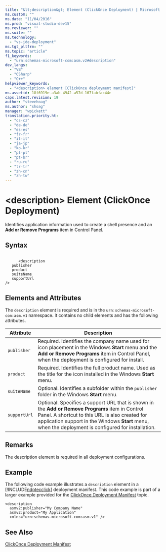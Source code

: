 ```yaml
---
title: "&lt;description&gt; Element (ClickOnce Deployment) | Microsoft Docs"
ms.custom: ""
ms.date: "11/04/2016"
ms.prod: "visual-studio-dev15"
ms.reviewer: ""
ms.suite: ""
ms.technology: 
  - "vs-ide-deployment"
ms.tgt_pltfrm: ""
ms.topic: "article"
f1_keywords: 
  - "urn:schemas-microsoft-com:asm.v2#description"
dev_langs: 
  - "VB"
  - "CSharp"
  - "C++"
helpviewer_keywords: 
  - "<description> element [ClickOnce deployment manifest]"
ms.assetid: 18f6919e-a3ab-4942-a57d-167fabfac44e
caps.latest.revision: 19
author: "stevehoag"
ms.author: "shoag"
manager: "wpickett"
translation.priority.ht: 
  - "cs-cz"
  - "de-de"
  - "es-es"
  - "fr-fr"
  - "it-it"
  - "ja-jp"
  - "ko-kr"
  - "pl-pl"
  - "pt-br"
  - "ru-ru"
  - "tr-tr"
  - "zh-cn"
  - "zh-tw"
---
```

# &lt;description&gt; Element (ClickOnce Deployment)
Identifies application information used to create a shell presence and an **Add or Remove Programs** item in Control Panel.  
  
## Syntax  
  
```  
  
      <description   
   publisher   
   product  
   suiteName  
   supportUrl  
/>  
```  
  
## Elements and Attributes  
 The `description` element is required and is in the `urn:schemas-microsoft-com:asm.v1` namespace. It contains no child elements and has the following attributes.  
  
|Attribute|Description|  
|---------------|-----------------|  
|`publisher`|Required. Identifies the company name used for icon placement in the Windows **Start** menu and the **Add or Remove Programs** item in Control Panel, when the deployment is configured for install.|  
|`product`|Required. Identifies the full product name. Used as the title for the icon installed in the Windows **Start** menu.|  
|`suiteName`|Optional. Identifies a subfolder within the `publisher` folder in the Windows **Start** menu.|  
|`supportUrl`|Optional. Specifies a support URL that is shown in the **Add or Remove Programs** item in Control Panel. A shortcut to this URL is also created for application support in the Windows **Start** menu, when the deployment is configured for installation.|  
  
## Remarks  
 The description element is required in all deployment configurations.  
  
## Example  
 The following code example illustrates a `description` element in a [!INCLUDE[ndptecclick](../deployment/includes/ndptecclick_md.md)] deployment manifest. This code example is part of a larger example provided for the [ClickOnce Deployment Manifest](../deployment/clickonce-deployment-manifest.md) topic.  
  
```  
<description   
  asmv2:publisher="My Company Name"  
  asmv2:product="My Application"  
  xmlns="urn:schemas-microsoft-com:asm.v1" />  
```  
  
## See Also  
 [ClickOnce Deployment Manifest](../deployment/clickonce-deployment-manifest.md)